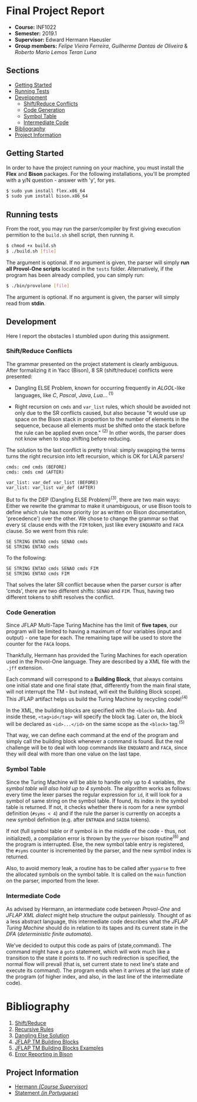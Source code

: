 # Final Project Report

* **Course:** INF1022
* **Semester:** 2019.1
* **Supervisor:** Edward Hermann Haeusler
* **Group members:** *Felipe Vieira Ferreira*, *Guilherme Dantas de Oliveira* & *Roberto Mario Lemos Teran Luna*

## Sections

- [Getting Started](#getting-started)
- [Running Tests](#running-tests)
- [Development](#development)
  - [Shift/Reduce Conflicts](#shiftreduce-conflicts)
  - [Code Generation](#code-generation)
  - [Symbol Table](#symbol-table)
  - [Intermediate Code](#intermediate-code)
- [Bibliography](#bibliography)
- [Project Information](#project-information)

## Getting Started

In order to have the project running on your machine, you must install the **Flex** and **Bison** packages. For the following installations, you'll be prompted with a y/N question - answer with 'y', for yes.

``` bash
$ sudo yum install flex.x86_64
$ sudo yum install bison.x86_64
```

## Running tests

From the root, you may run the parser/compiler by first giving execution permition to the `build.sh` shell script, then running it.

``` bash
$ chmod +x build.sh
$ ./build.sh [file]
```

The argument is optional. If no argument is given, the parser will simply **run all Provol-One scripts** located in the `tests` folder. Alternatively, if the program has been already compiled, you can simply run:

``` bash
$ ./bin/provolone [file]
```

The argument is optional. If no argument is given, the parser will simply read from **stdin**.

## Development

Here I report the obstacles I stumbled upon during this assignment.

### Shift/Reduce Conflicts

The grammar presented on the project statement is clearly ambiguous. After formalizing it in Yacc (Bison), 8 SR (shift/reduce) conflicts were presented:

* Dangling ELSE Problem, known for occurring frequently in *ALGOL*-like languages, like *C*, *Pascal*, *Java*, *Lua*... <sup>(1)</sup>

* Right recursion on `cmds` and `var_list` rules, which should be avoided not only due to the SR conflicts caused, but also because "it would use up space on the Bison stack in proportion to the number of elements in the sequence, because all elements must be shifted onto the stack before the rule can be applied even once." <sup>(2)</sup> In other words, the parser does not know when to stop shifting before reducing.

The solution to the last conflict is pretty trivial: simply swapping the terms turns the right recursion into left recursion, which is OK for LALR parsers!

```
cmds: cmd cmds (BEFORE)
cmds: cmds cmd (AFTER)

var_list: var_def var_list (BEFORE)
var_list: var_list var_def (AFTER)
```

But to fix the DEP (Dangling ELSE Problem)<sup>(3)</sup>, there are two main ways: Either we rewrite the grammar to make it unambiguous, or use Bison tools to define which rule has more priority (or as written on Bison documentation, 'precedence') over the other. We chose to change the grammar so that every `SE` clause ends with the `FIM` token, just like every `ENQUANTO` and `FACA` clause. So we went from this rule:

```
SE STRING ENTAO cmds SENAO cmds
SE STRING ENTAO cmds
```

To the following:

```
SE STRING ENTAO cmds SENAO cmds FIM
SE STRING ENTAO cmds FIM
```

That solves the later SR conflict because when the parser cursor is after 'cmds', there are two different shifts: `SENAO` and `FIM`. Thus, having two different tokens to shift resolves the conflict.

### Code Generation

Since JFLAP Multi-Tape Turing Machine has the limit of **five tapes**, our program will be limited to having a maximum of four variables (input and output) - one tape for each. The remaining tape will be used to store the counter for the `FACA` loops.

Thankfully, Hermann has provided the Turing Machines for each operation used in the Provol-One language. They are described by a XML file with the `.jff` extension.

Each command will correspond to a **Building Block**, that always contains one initial state and one final state (that, differently from the main final state, will not interrupt the TM - but instead, will exit the Building Block scope). This JFLAP artifact helps us build the Turing Machine by recycling code!<sup>(4)</sup>

In the XML, the building blocks are specified with the `<block>` tab. And inside these, `<tag>id</tag>` will specify the block tag. Later on, the block will be declared as `<id>...</id>` on the same scope as the `<block>` tag.<sup>(5)</sup>

That way, we can define each command at the end of the program and simply call the building block whenever a command is found. But the real challenge will be to deal with loop commands like `ENQUANTO` and `FACA`, since they will deal with more than one value on the last tape.

### Symbol Table

Since the Turing Machine will be able to handle only up to 4 variables, *the symbol table will also hold up to 4 symbols*. The algorithm works as follows: every time the lexer parses the regular expression for `id`, it will look for a symbol of same string on the symbol table. If found, its index in the symbol table is returned. If not, it checks whether there is room for a new symbol definition (`#syms < 4`) and if the rule the parser is currently on accepts a new symbol definition (e.g. after `ENTRADA` and `SAIDA` tokens).

If not (full symbol table or if symbol is in the middle of the code - thus, not initialized), a compilation error is thrown by the `yyerror` bison routine<sup>(6)</sup> and the program is interrupted. Else, the new symbol table entry is registered, the `#syms` counter is incremented by the parser, and the new symbol index is returned.

Also, to avoid memory leak, a routine has to be called after `yyparse` to free the allocated symbols on the symbol table. It is called on the `main` function on the parser, imported from the lexer.

### Intermediate Code

As advised by Hermann, an intermediate code between *Provol-One* and *JFLAP XML dialect* might help structure the output painlessly. Thought of as a less abstract language, this intermediate code describes what the *JFLAP Turing Machine* should do in relation to its tapes and its current state in the *DFA* (*deterministic finite automata*).

We've decided to output this code as pairs of (state,command). The command might have a `goto` statement, which will work much like a transition to the state it points to. If no such redirection is specified, the normal flow will prevail (that is, set current state to next line's state and execute its command). The program ends when it arrives at the last state of the program (of higher index, and also, in the last line of the intermediate code).

# Bibliography

1. [Shift/Reduce](https://www.gnu.org/software/bison/manual/html_node/Shift_002fReduce.html)
2. [Recursive Rules](https://www.gnu.org/software/bison/manual/html_node/Recursion.html)
3. [Dangling Else Solution](https://stackoverflow.com/a/12734499)
4. [JFLAP TM Building Blocks](http://www.jflap.org/tutorial/turing/buildingblocks/buildingblocks.htm)
5. [JFLAP TM Building Blocks Examples](http://www.jflap.org/jflapfiles/TMBBexamples/)
6. [Error Reporting in Bison](https://www.gnu.org/software/bison/manual/html_node/Error-Reporting.html)

## Project Information

* [Hermann *(Course Supervisor)*](http://www-di.inf.puc-rio.br/~hermann/)
* [Statement *(in Portuguese)*](https://drive.google.com/file/d/185EW11LlP18a115te7fuPol0oz6TyTKs/view?usp=sharing)

